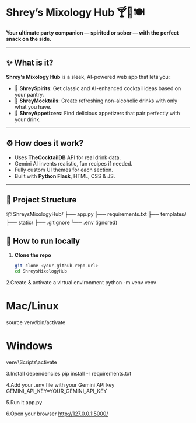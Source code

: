 # Shrey’s Mixology Hub 🍸🍹🍽️

**Your ultimate party companion — spirited or sober — with the perfect snack on the side.**

---

## ✨ What is it?

**Shrey’s Mixology Hub** is a sleek, AI-powered web app that lets you:
- 🥃 **ShreySpirits**: Get classic and AI-enhanced cocktail ideas based on your pantry.
- 🧃 **ShreyMocktails**: Create refreshing non-alcoholic drinks with only what you have.
- 🍢 **ShreyAppetizers**: Find delicious appetizers that pair perfectly with your drink.

---

## ⚙️ How does it work?

- Uses **TheCocktailDB**  API for real drink data.
- Gemini AI invents realistic, fun recipes if needed.
- Fully custom UI themes for each section.
- Built with **Python Flask**, HTML, CSS & JS.

---

## 📂 Project Structure

📦 ShreysMixologyHub/
├── app.py
├── requirements.txt
├── templates/
├── static/
├── .gitignore
└── .env (ignored)

## 🚀 How to run locally

1. **Clone the repo**
   ```bash
   git clone <your-github-repo-url>
   cd ShreysMixologyHub

2.Create & activate a virtual environment
   python -m venv venv
   # Mac/Linux
   source venv/bin/activate
   # Windows
   venv\Scripts\activate

3.Install dependencies
   pip install -r requirements.txt

4.Add your .env file with your Gemini API key
   GEMINI_API_KEY=YOUR_GEMINI_API_KEY

5.Run it
   app.py

6.Open your browser
   http://127.0.0.1:5000/
